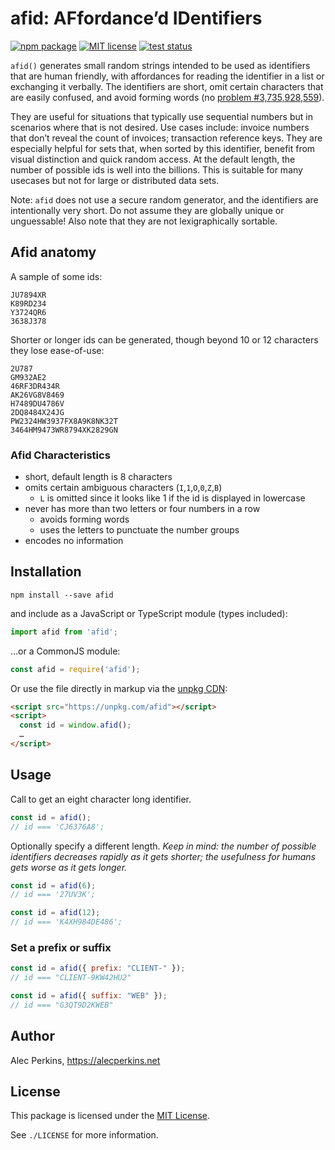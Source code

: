 
# afid: AFfordance’d IDentifiers

[![npm package](https://img.shields.io/npm/v/afid)](https://www.npmjs.com/package/afid) [![MIT license](https://img.shields.io/npm/l/afid)](https://github.com/alecperkins/afid/blob/main/LICENSE) [![test status](https://github.com/alecperkins/afid/actions/workflows/test/badge.svg)](https://github.com/alecperkins/afid/actions/workflows/test.yml)

`afid()` generates small random strings intended to be used as identifiers that are human friendly, with affordances for reading the identifier in a list or exchanging it verbally. The identifiers are short, omit certain characters that are easily confused, and avoid forming words (no [problem #3,735,928,559](https://3735928559.xyz)).

They are useful for situations that typically use sequential numbers but in scenarios where that is not desired. Use cases include: invoice numbers that don’t reveal the count of invoices; transaction reference keys. They are especially helpful for sets that, when sorted by this identifier, benefit from visual distinction and quick random access. At the default length, the number of possible ids is well into the billions. This is suitable for many usecases but not for large or distributed data sets.

Note: `afid` does not use a secure random generator, and the identifiers are intentionally very short. Do not assume they are globally unique or unguessable! Also note that they are not lexigraphically sortable.


## Afid anatomy

A sample of some ids:

```
JU7894XR
K89RD234
Y3724QR6
3638J378
```

Shorter or longer ids can be generated, though beyond 10 or 12 characters they lose ease-of-use:

```
2U787
GM932AE2
46RF3DR434R
AK26VG8V8469
H7489DU4786V
2DQ8484X24JG
PW2324HW3937FX8A9K8NK32T
3464HM9473WR8794XK2829GN
```

### Afid Characteristics

- short, default length is 8 characters
- omits certain ambiguous characters (`I`,`1`,`O`,`0`,`Z`,`B`)
  - `L` is omitted since it looks like 1 if the id is displayed in lowercase
- never has more than two letters or four numbers in a row
  - avoids forming words
  - uses the letters to punctuate the number groups
- encodes no information


## Installation

`npm install --save afid`

and include as a JavaScript or TypeScript module (types included):

```typescript
import afid from 'afid';
```

…or a CommonJS module:

```javascript
const afid = require('afid');
```

Or use the file directly in markup via the [unpkg CDN](https://unpkg.com/):

```html
<script src="https://unpkg.com/afid"></script>
<script>
  const id = window.afid();
  …
</script>
```


## Usage

Call to get an eight character long identifier.

```javascript
const id = afid();
// id === 'CJ6376A8';
```

Optionally specify a different length. _Keep in mind: the number of possible identifiers decreases rapidly as it gets shorter; the usefulness for humans gets worse as it gets longer._

```javascript
const id = afid(6);
// id === '27UV3K';
```
```javascript
const id = afid(12);
// id === 'K4XH984DE486';
```


### Set a prefix or suffix

```javascript
const id = afid({ prefix: "CLIENT-" });
// id === "CLIENT-9KW42HU2"
```
```javascript
const id = afid({ suffix: "WEB" });
// id === "G3QT9D2KWEB"
```


## Author

Alec Perkins, https://alecperkins.net


## License

This package is licensed under the [MIT License](https://opensource.org/licenses/MIT).

See `./LICENSE` for more information.
